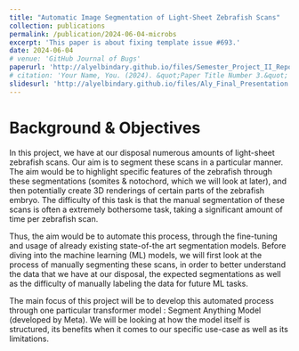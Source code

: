 ```yaml
---
title: "Automatic Image Segmentation of Light-Sheet Zebrafish Scans"
collection: publications
permalink: /publication/2024-06-04-microbs
excerpt: 'This paper is about fixing template issue #693.'
date: 2024-06-04
# venue: 'GitHub Journal of Bugs'
paperurl: 'http://alyelbindary.github.io/files/Semester_Project_II_Report.pdf'
# citation: 'Your Name, You. (2024). &quot;Paper Title Number 3.&quot; <i>GitHub Journal of Bugs</i>. 1(3).'
slidesurl: 'http://alyelbindary.github.io/files/Aly_Final_Presentation.pdf'
---
```


Background & Objectives
===

In this project, we have at our disposal numerous amounts of light-sheet zebrafish scans. Our aim is to segment these scans in a particular manner. The aim would be to highlight specific features of the zebrafish  through these segmentations (somites \& notochord, which we will look at later), and then potentially create 3D renderings of certain parts of the zebrafish embryo. The difficulty of this task is that the manual segmentation of these scans is often a extremely bothersome task, taking a significant amount of time per zebrafish scan.

Thus, the aim would be to automate this process, through the fine-tuning and usage of already existing state-of-the art segmentation models. Before diving into the machine learning (ML) models, we will first look at the process of manually segmenting these scans, in order to better understand the data that we have at our disposal, the expected segmentations as well as the difficulty of manually labeling the data for future ML tasks.

The main focus of this project will be to develop this automated process through one particular transformer model : Segment Anything Model (developed by Meta). We will be looking at how the model itself is structured, its benefits when it comes to our specific use-case as well as its limitations.
